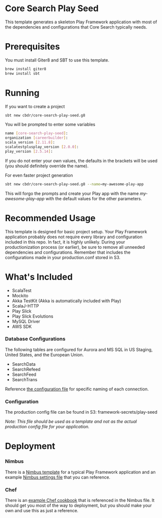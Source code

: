 # Core Search Play Seed
This template generates a skeleton Play Framework application with most of the dependencies and configurations that Core Search typically needs.
# Prerequisites
You must install Giter8 and SBT to use this template.
```sh
brew install giter8
brew install sbt
```
# Running
If you want to create a project
```sh
sbt new cbdr/core-search-play-seed.g8
```
You will be prompted to enter some variables
```sh
name [core-search-play-seed]:
organization [careerbuilder]: 
scala_version [2.11.8]: 
scalatestplusplay_version [2.0.0]: 
play_version [2.5.14]: 
```
If you do not enter your own values, the defaults in the brackets will be used (you should definitely override the name).

For even faster project generation
```sh
sbt new cbdr/core-search-play-seed.g8 --name=my-awesome-play-app
```
This will forgo the prompts and create your Play app with the name _my-awesome-play-app_ with the default values for the other parameters.
# Recommended Usage
This template is designed for basic project setup.
Your Play Framework application probably does not require every library and configuration included in this repo.
In fact, it is highly unlikely. During your productionization process (or earlier), be sure to remove all unneeded
dependencies and configurations. Remember that includes the configurations made in your production.conf stored in S3.

# What's Included
* ScalaTest
* Mockito
* Akka TestKit (Akka is automatically included with Play)
* ScalaJ-HTTP
* Play Slick
* Play Slick Evolutions
* MySQL Driver
* AWS SDK

### Database Configurations
The following tables are configured for Aurora and MS SQL in US Staging, United States, and the European Union.
* SearchData
* SearchRefeed
* SearchFeed
* SearchTrans

Reference [the configuration file][4] for specific naming of each connection.

### Configuration
The production config file can be found in S3: framework-secrets/play-seed

_Note: This file should be used as a template and not as the actual production config file for your application._

# Deployment

### Nimbus
There is a [Nimbus template][1] for a typical Play Framework application and an example [Nimbus settings file][2] that you can reference.

### Chef
There is an [example Chef cookbook][3] that is referenced in the Nimbus file. It should get you most of the way to deployment, but you should make your own and use this as just a reference.

[1]: https://github.com/cbdr/TODO  "Play seed Nimbus template"
[2]: https://github.com/cbdr/TODO  "Play seed Nimbus settings file"
[3]: https://github.com/cbdr/TODO  "Play seed Chef cookbook"
[4]: https://github.com/cbdr/core-search-play-seed.g8/blob/master/src/main/g8/conf/application.conf "Play seed configuration file"
